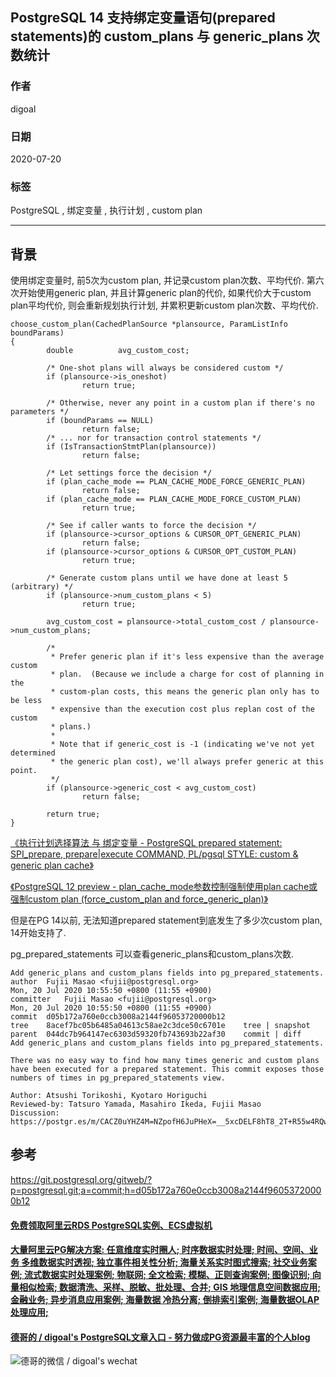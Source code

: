## PostgreSQL 14 支持绑定变量语句(prepared statements)的 custom_plans 与 generic_plans 次数统计  
  
### 作者  
digoal  
  
### 日期  
2020-07-20  
  
### 标签  
PostgreSQL , 绑定变量 , 执行计划 , custom plan   
  
----  
  
## 背景  
使用绑定变量时, 前5次为custom plan, 并记录custom plan次数、平均代价. 第六次开始使用generic plan, 并且计算generic plan的代价, 如果代价大于custom plan平均代价, 则会重新规划执行计划, 并累积更新custom plan次数、平均代价.   
  
```  
choose_custom_plan(CachedPlanSource *plansource, ParamListInfo boundParams)  
{  
        double          avg_custom_cost;  
  
        /* One-shot plans will always be considered custom */  
        if (plansource->is_oneshot)  
                return true;  
  
        /* Otherwise, never any point in a custom plan if there's no parameters */  
        if (boundParams == NULL)  
                return false;  
        /* ... nor for transaction control statements */  
        if (IsTransactionStmtPlan(plansource))  
                return false;  
  
        /* Let settings force the decision */  
        if (plan_cache_mode == PLAN_CACHE_MODE_FORCE_GENERIC_PLAN)  
                return false;  
        if (plan_cache_mode == PLAN_CACHE_MODE_FORCE_CUSTOM_PLAN)  
                return true;  
  
        /* See if caller wants to force the decision */  
        if (plansource->cursor_options & CURSOR_OPT_GENERIC_PLAN)  
                return false;  
        if (plansource->cursor_options & CURSOR_OPT_CUSTOM_PLAN)  
                return true;  
  
        /* Generate custom plans until we have done at least 5 (arbitrary) */  
        if (plansource->num_custom_plans < 5)  
                return true;  
  
        avg_custom_cost = plansource->total_custom_cost / plansource->num_custom_plans;  
  
        /*  
         * Prefer generic plan if it's less expensive than the average custom  
         * plan.  (Because we include a charge for cost of planning in the  
         * custom-plan costs, this means the generic plan only has to be less  
         * expensive than the execution cost plus replan cost of the custom  
         * plans.)  
         *  
         * Note that if generic_cost is -1 (indicating we've not yet determined  
         * the generic plan cost), we'll always prefer generic at this point.  
         */  
        if (plansource->generic_cost < avg_custom_cost)  
                return false;  
  
        return true;  
}  
```  
  
[《执行计划选择算法 与 绑定变量 - PostgreSQL prepared statement: SPI_prepare, prepare|execute COMMAND, PL/pgsql STYLE: custom & generic plan cache》](../201212/20121224_01.md)   
  
[《PostgreSQL 12 preview - plan_cache_mode参数控制强制使用plan cache或强制custom plan (force_custom_plan and force_generic_plan)》](../201808/20180822_03.md)     
  
但是在PG 14以前, 无法知道prepared statement到底发生了多少次custom plan, 14开始支持了.  
  
pg_prepared_statements 可以查看generic_plans和custom_plans次数.   
  
```  
Add generic_plans and custom_plans fields into pg_prepared_statements.  
author	Fujii Masao <fujii@postgresql.org>	  
Mon, 20 Jul 2020 10:55:50 +0800 (11:55 +0900)  
committer	Fujii Masao <fujii@postgresql.org>	  
Mon, 20 Jul 2020 10:55:50 +0800 (11:55 +0900)  
commit	d05b172a760e0ccb3008a2144f96053720000b12  
tree	8acef7bc05b6485a04613c58ae2c3dce50c6701e	tree | snapshot  
parent	044dc7b964147ec6303d59320fb743693b22af30	commit | diff  
Add generic_plans and custom_plans fields into pg_prepared_statements.  
  
There was no easy way to find how many times generic and custom plans  
have been executed for a prepared statement. This commit exposes those  
numbers of times in pg_prepared_statements view.  
  
Author: Atsushi Torikoshi, Kyotaro Horiguchi  
Reviewed-by: Tatsuro Yamada, Masahiro Ikeda, Fujii Masao  
Discussion: https://postgr.es/m/CACZ0uYHZ4M=NZpofH6JuPHeX=__5xcDELF8hT8_2T+R55w4RQw@mail.gmail.com  
```  
  
## 参考  
https://git.postgresql.org/gitweb/?p=postgresql.git;a=commit;h=d05b172a760e0ccb3008a2144f96053720000b12  
  
  
  
  
  
  
  
  
  
  
  
  
  
  
  
  
  
  
#### [免费领取阿里云RDS PostgreSQL实例、ECS虚拟机](https://www.aliyun.com/database/postgresqlactivity "57258f76c37864c6e6d23383d05714ea")
  
  
#### [大量阿里云PG解决方案: 任意维度实时圈人; 时序数据实时处理; 时间、空间、业务 多维数据实时透视; 独立事件相关性分析; 海量关系实时图式搜索; 社交业务案例; 流式数据实时处理案例; 物联网; 全文检索; 模糊、正则查询案例; 图像识别; 向量相似检索; 数据清洗、采样、脱敏、批处理、合并; GIS 地理信息空间数据应用; 金融业务; 异步消息应用案例; 海量数据 冷热分离; 倒排索引案例; 海量数据OLAP处理应用;](https://yq.aliyun.com/topic/118 "40cff096e9ed7122c512b35d8561d9c8")
  
  
#### [德哥的 / digoal's PostgreSQL文章入口 - 努力做成PG资源最丰富的个人blog](https://github.com/digoal/blog/blob/master/README.md "22709685feb7cab07d30f30387f0a9ae")
  
  
![德哥的微信 / digoal's wechat](../pic/digoal_weixin.jpg "f7ad92eeba24523fd47a6e1a0e691b59")
  

